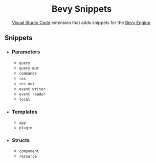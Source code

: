 <div align="center">
<h1>Bevy Snippets</h1>
<a href="https://code.visualstudio.com/">Visual Studio Code</a> extension that adds snippets for the <a href="https://bevyengine.org/">Bevy Engine</a>.
</div>

## Snippets
* ### Parameters
    - `query`
    - `query mut`
    - `commands`
    - `res`
    - `res mut`
    - `event writer`
    - `event reader`
    - `local`
* ### Templates
    - `app`
    - `plugin`
* ### Structs
    - `component`
    - `resource`
